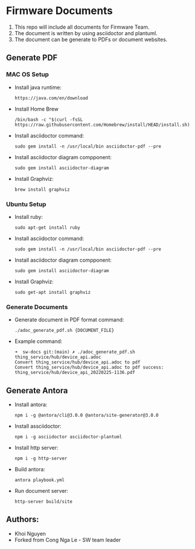 # Firmware Documents

1. This repo will include all documents for Firmware Team.
2. The document is written by using asciidoctor and plantuml.
3. The document can be generate to PDFs or document websites.

## Generate PDF

### MAC OS Setup

- Install java runtime: 
    ```
    https://java.com/en/download
    ```

- Install Home Brew
    ```
    /bin/bash -c "$(curl -fsSL https://raw.githubusercontent.com/Homebrew/install/HEAD/install.sh)"
    ```

- Install asciidoctor command:
    ```
    sudo gem install -n /usr/local/bin asciidoctor-pdf --pre

    ```

- Install asciidoctor diagram compponent:

    ```
    sudo gem install asciidoctor-diagram
    ```

- Install Graphviz:

    ```
    brew install graphviz
    ```

### Ubuntu Setup

- Install ruby: 
    ```
    sudo apt-get install ruby
    ```

- Install asciidoctor command:
    ```
    sudo gem install -n /usr/local/bin asciidoctor-pdf --pre

    ```

- Install asciidoctor diagram compponent:

    ```
    sudo gem install asciidoctor-diagram
    ```

- Install Graphviz:

    ```
    sudo get-apt install graphviz
    ```

### Generate Documents

- Generate document in PDF format command:
    ```
    ./adoc_generate_pdf.sh {DOCUMENT_FILE}
    ```

- Example command:
    ```
    ➜  sw-docs git:(main) ✗ ./adoc_generate_pdf.sh thing_service/hub/device_api.adoc
    Convert thing_service/hub/device_api.adoc to pdf
    Convert thing_service/hub/device_api.adoc to pdf success: thing_service/hub/device_api_20220225-1136.pdf
    ```

## Generate Antora

- Install antora:

    ```
    npm i -g @antora/cli@3.0.0 @antora/site-generator@3.0.0
    ```

- Install assciidoctor:

    ```
    npm i -g asciidoctor asciidoctor-plantuml
    ```

- Install http server:

    ```
    npm i -g http-server
    ```

- Build antora:

    ```
    antora playbook.yml
    ```

- Run document server:

    ```
    http-server build/site
    ```
    
## Authors:
- Khoi Nguyen
- Forked from Cong Nga Le - SW team leader